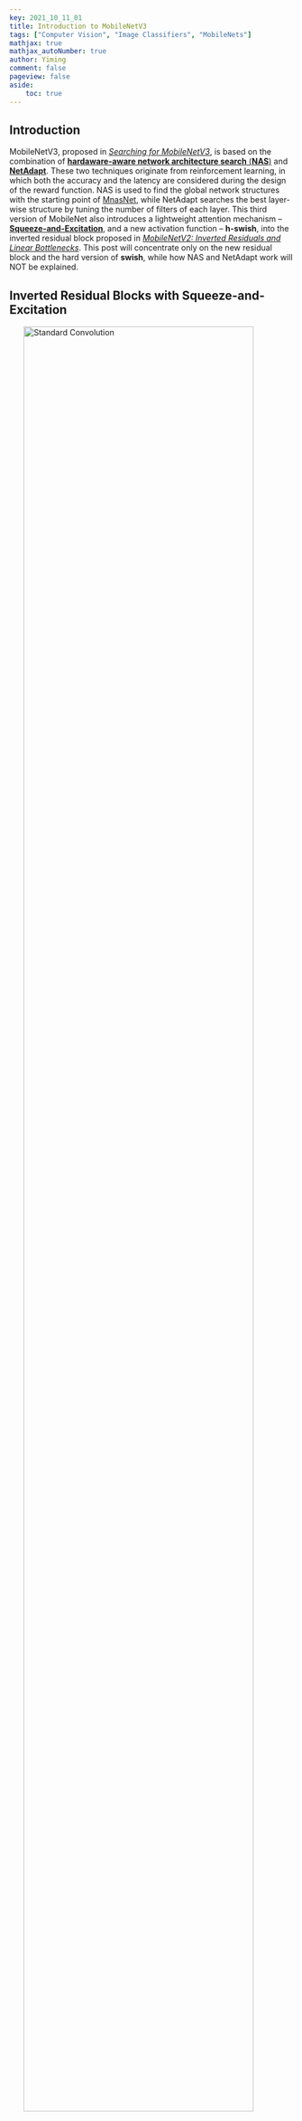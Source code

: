 ```yaml
---
key: 2021_10_11_01
title: Introduction to MobileNetV3
tags: ["Computer Vision", "Image Classifiers", "MobileNets"]
mathjax: true
mathjax_autoNumber: true
author: Yiming
comment: false
pageview: false
aside:
    toc: true
---
```


<style>
.center1 {
  display: block;
  margin-left: auto;
  margin-right: auto;
  width: 40%;
}
</style>

<style>
.center2 {
  display: block;
  margin-left: auto;
  margin-right: auto;
  width: 50%;
}
</style>

<style>
.center3 {
  display: block;
  margin-left: auto;
  margin-right: auto;
  width: 60%;
}
</style>

<style>
.center4 {
  display: block;
  margin-left: auto;
  margin-right: auto;
  width: 70%;
}
</style>

<style>
.center5 {
  display: block;
  margin-left: auto;
  margin-right: auto;
  width: 80%;
}
</style>

<style>
.center6 {
  display: block;
  margin-left: auto;
  margin-right: auto;
  width: 90%;
}
</style>

## Introduction

MobileNetV3, proposed in [*Searching for MobileNetV3*](https://openaccess.thecvf.com/content_ICCV_2019/papers/Howard_Searching_for_MobileNetV3_ICCV_2019_paper.pdf), is based on the combination of [**hardaware-aware network architecture search** (**NAS**)](https://openaccess.thecvf.com/content_CVPR_2019/papers/Tan_MnasNet_Platform-Aware_Neural_Architecture_Search_for_Mobile_CVPR_2019_paper.pdf) and [**NetAdapt**](https://openaccess.thecvf.com/content_ECCV_2018/papers/Tien-Ju_Yang_NetAdapt_Platform-Aware_Neural_ECCV_2018_paper.pdf). These two techniques originate from reinforcement learning, in which both the accuracy and the latency are considered during the design of the reward function. NAS is used to find the global network structures with the starting point of [MnasNet](https://openaccess.thecvf.com/content_CVPR_2019/papers/Tan_MnasNet_Platform-Aware_Neural_Architecture_Search_for_Mobile_CVPR_2019_paper.pdf), while NetAdapt searches the best layer-wise structure by tuning the number of filters of each layer. This third version of MobileNet also introduces a lightweight attention mechanism – [**Squeeze-and-Excitation**](https://arxiv.org/abs/1709.01507), and a new activation function – **h-swish**, into the inverted residual block proposed in [*MobileNetV2: Inverted Residuals and Linear Bottlenecks*](https://ieeexplore.ieee.org/document/8578572). This post will concentrate only on the new residual block and the hard version of **swish**, while how NAS and NetAdapt work will NOT be explained.

## Inverted Residual Blocks with Squeeze-and-Excitation

<img src="/posts.assets/2021-10-11-introduction-to-MobileNetV3.assets/inverted_residual_block_with_se.png" alt="Standard Convolution" class="center6">

## Hard Swish

A nonlinear activation called **swish** was introduced in [*Sigmoid-Weighted Linear Units for Neural Network Function Approximation in Reinforcement Learning*](https://arxiv.org/abs/1702.03118), [*Bridging Nonlinearities and Stochastic Regularizers with Gaussian Error Linear Units*](https://openreview.net/forum?id=Bk0MRI5lg) and [*Searching for Activation Functions*](https://arxiv.org/abs/1710.05941) to replace $$\text{ReLU}$$, and the accuracy of the resulted neural network can be significantly improved. Swish is defined as

$$
\label{eqn1}
\text{swish}(x) := x \cdot \sigma(x) = \frac{x}{1 + e^{-x}}.
$$

Since $\eqref{eqn1}$ involves a sigmoid function, computation is much expensive on mobile devices. Thus, authors of MobileNetV3 proposed **h-swish** by approximating sigmoid with its piecewise linear hard analog $$\frac{\text{ReLU6}(x+3)}{6}$$, which means

$$
\label{eqn2}
\text{h-swish}(x) := x \cdot \frac{\text{ReLU6}(x+3)}{6}.
$$

<img src="/posts.assets/2021-10-11-introduction-to-MobileNetV3.assets/sigmoid_vs_hsigmoid.png" alt="Standard Convolution" class="center4">

<img src="/posts.assets/2021-10-11-introduction-to-MobileNetV3.assets/swish_vs_hswish.png" alt="Standard Convolution" class="center4">

### Advantages of Hard Swish

- Optimized implementations of $$\text{ReLU6}$$ are available on virtually all software and hardware frameworks.
- In quantized mode, it eliminates potential numerical precision loss caused by different implementations of the approximate sigmoid.
- In practice, $$\text{h-swish}$$ can be implemented as a piece-wise function to reduce the number of memory accesses driving the latency cost down substantially.

### Other Findings

- The cost of applying nonlinearity decreases as it goes deeper into the network, since each layer activation memory typically halves every time the resolution drops.
- Most of the benefits of $$\text{swish}$$ are realized by using them `only`{:.warning} in the deeper layers. Thus, the authors of MobileNetV3 only use $$\text{h-swish}$$ at the second half of the model.

## Redesigning Expensive Layers

Those current models which are based on MobileNetV2's inverted residual blocks use $1\times1$ convolution as a final layer in order to expand to a higher-dimensional feature space. Although this layer is of crucial importance in enriching features for prediction, it also has a high computational cost. To reduce latency and preserve the high-dimensional features, this layer is moved after the final average pooling. This final set of features is now computed at $1 \times 1$ spatial resolution instead of $7 \times 7$. The resulted design brings nearly free computation and latency.

<img src="/posts.assets/2021-10-11-introduction-to-MobileNetV3.assets/last_stage.png" alt="Standard Convolution" class="center6">

The architecture of MobileNetV2, in which the final set of features is computed at $7 \times 7$ resolution:

| Input                   | Operator      | $t$ | $c$      | $n$ | $s$ |
|-------------------------|---------------|-----|----------|-----|-----|
| 224×224×3               | conv2d        | -   | 32       | 1   | 2   |
| 112×112×32              | bottleneck    | 1   | 16       | 1   | 1   |
| 112×112×16              | bottleneck    | 6   | 24       | 2   | 2   |
| 56×56×24                | bottleneck    | 6   | 32       | 3   | 2   |
| 28×28×32                | bottleneck    | 6   | 64       | 4   | 2   |
| 14×14×64                | bottleneck    | 6   | 96       | 3   | 1   |
| 14×14×96                | bottleneck    | 6   | 160      | 3   | 2   |
| 7×7×160                 | bottleneck    | 6   | 320      | 1   | 1   |
| 7×7×320                 | conv2d 1×1    | -   | 1280     | 1   | 1   |
| `7×7×1280`{:.error}     | avgpool 7×7   | -   | -        | 1   | -   |
| 1×1×1280                | conv2d 1×1    | -   | k        | -   | -   |

- $t$: the **expansion rate** in the bottleneck;
- $c$: the **number of output channels**;
- $n$: the **number of repetitions**;
- $s$: the **stride**.

The architecture of MobileNetV3-Large:

| Input                   | Operator         | Expansion Size | Num. of Output Channels | SE                 | NL | $s$ |
|-------------------------|------------------|----------------|-------------------------|--------------------|----|-----|
| 224×224×3               | conv2d           | -              | 16                      | -                  | HS | 2   |
| 112×112×16              | bneck, 3x3       | 16             | 16                      | :x:                | RE | 1   |
| 112×112×16              | bneck, 3×3       | 64             | 24                      | :x:                | RE | 2   |
| 56x56x24                | bneck, 3x3       | 72             | 24                      | :x:                | RE | 1   |
| 56x56x24                | bneck, 5x5       | 72             | 40                      | :heavy_check_mark: | RE | 2   |
| 28x28x40                | bneck, 5x5       | 120            | 40                      | :heavy_check_mark: | RE | 1   |
| 28x28x40                | bneck, 5x5       | 120            | 40                      | :heavy_check_mark: | RE | 1   |
| 28x28x40                | bneck, 3x3       | 240            | 80                      | :x:                | HS | 2   |
| 14x14x80                | bneck, 3x3       | 200            | 80                      | :x:                | HS | 1   |
| 14x14x80                | bneck, 3x3       | 184            | 80                      | :x:                | HS | 1   |
| 14x14x80                | bneck, 3x3       | 184            | 80                      | :x:                | HS | 1   |
| 14x14x80                | bneck, 3x3       | 480            | 112                     | :heavy_check_mark: | HS | 1   |
| 14x14x112               | bneck, 3x3       | 672            | 112                     | :heavy_check_mark: | HS | 1   |
| 14x14x112               | bneck, 5x5       | 672            | 160                     | :heavy_check_mark: | HS | 2   |
| 7x7x160                 | bneck, 5x5       | 960            | 160                     | :heavy_check_mark: | HS | 1   |
| 7x7x160                 | bneck, 5x5       | 960            | 160                     | :heavy_check_mark: | HS | 1   |
| 7x7x160                 | conv2d, 1x1      | -              | 960                     | -                  | HS | 1   |
| 7x7x960                 | pool, 7x7        | -              | -                       | -                  | -  | 1   |
| `1x1x960`{:.error}      | conv2d, 1x1, NBN | -              | 1280                    | -                  | HS | 1   |
| 1x1x1280                | conv2d, 1x1, NBN | -              | k                       | -                  | -  | 1   |

- SE: whether there is a squeeze-and-excitation in that block;
- NL: the type of activation used;
- HS: $$\text{h-swish}$$;
- RE: $$\text{ReLU}$$;
- NBN: no batch normalization;
- $s$: stride.

Once the cost of this feature generation layer has been mitigated, the previous bottleneck projection layer is no longer needed to reduce computation. This observation allows us to remove the filtering and projection layers in the previous bottleneck layer, further reducing computational complexity. The efficient last stage reduces the latency by 7 ms which is 11% of the running time and the number of operations by 30 M mult-adds with almost no loss of accuracy.

## The Architecture of MobileNetV3

MobileNetV3 has a large version and a small version, which are targeted at high and low resource use cases, respectively.

### MobileNetV3-Large

| Input                   | Operator         | Expansion Size | Num. of Output Channels | SE                 | NL | $s$ |
|-------------------------|------------------|----------------|-------------------------|--------------------|----|-----|
| 224×224×3               | conv2d           | -              | 16                      | -                  | HS | 2   |
| 112×112×16              | bneck, 3x3       | 16             | 16                      | :x:                | RE | 1   |
| 112×112×16              | bneck, 3×3       | 64             | 24                      | :x:                | RE | 2   |
| 56x56x24                | bneck, 3x3       | 72             | 24                      | :x:                | RE | 1   |
| 56x56x24                | bneck, 5x5       | 72             | 40                      | :heavy_check_mark: | RE | 2   |
| 28x28x40                | bneck, 5x5       | 120            | 40                      | :heavy_check_mark: | RE | 1   |
| 28x28x40                | bneck, 5x5       | 120            | 40                      | :heavy_check_mark: | RE | 1   |
| 28x28x40                | bneck, 3x3       | 240            | 80                      | :x:                | HS | 2   |
| 14x14x80                | bneck, 3x3       | 200            | 80                      | :x:                | HS | 1   |
| 14x14x80                | bneck, 3x3       | 184            | 80                      | :x:                | HS | 1   |
| 14x14x80                | bneck, 3x3       | 184            | 80                      | :x:                | HS | 1   |
| 14x14x80                | bneck, 3x3       | 480            | 112                     | :heavy_check_mark: | HS | 1   |
| 14x14x112               | bneck, 3x3       | 672            | 112                     | :heavy_check_mark: | HS | 1   |
| 14x14x112               | bneck, 5x5       | 672            | 160                     | :heavy_check_mark: | HS | 2   |
| 7x7x160                 | bneck, 5x5       | 960            | 160                     | :heavy_check_mark: | HS | 1   |
| 7x7x160                 | bneck, 5x5       | 960            | 160                     | :heavy_check_mark: | HS | 1   |
| 7x7x160                 | conv2d, 1x1      | -              | 960                     | -                  | HS | 1   |
| 7x7x960                 | pool, 7x7        | -              | -                       | -                  | -  | 1   |
| 1x1x960                 | conv2d, 1x1, NBN | -              | 1280                    | -                  | HS | 1   |
| 1x1x1280                | conv2d, 1x1, NBN | -              | k                       | -                  | -  | 1   |

- SE: whether there is a squeeze-and-excitation in that block;
- NL: the type of activation used;
- HS: $$\text{h-swish}$$;
- RE: $$\text{ReLU}$$;
- NBN: no batch normalization;
- $s$: stride.

### MobileNetV3-Small

